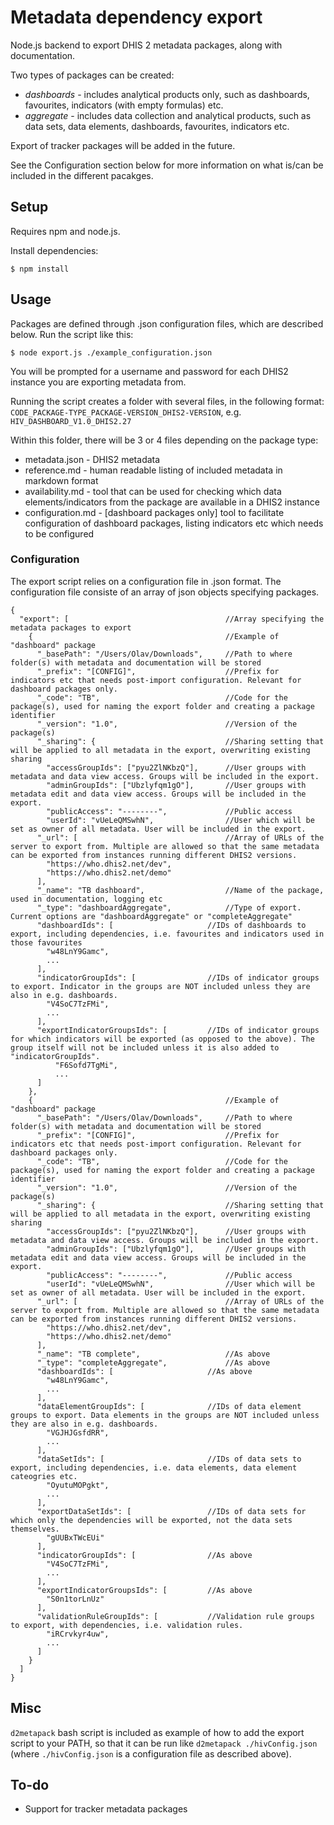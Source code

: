 # Metadata dependency export
Node.js backend to export DHIS 2 metadata packages, along with documentation.

Two types of packages can be created:

* *dashboards* - includes analytical products only, such as dashboards, favourites, indicators (with empty formulas) etc.
* *aggregate* - includes data collection and analytical products, such as data sets, data elements, dashboards, favourites, indicators etc.

Export of tracker packages will be added in the future.

See the Configuration section below for more information on what is/can be included in the different pacakges.

## Setup
Requires npm and node.js. 

Install dependencies:

```
$ npm install
```

## Usage
Packages are defined through .json configuration files, which are described below. Run the script like this:

```
$ node export.js ./example_configuration.json
```

You will be prompted for a username and password for each DHIS2 instance you are exporting metadata from.


Running the script creates a folder with several files, in the following format:
`CODE_PACKAGE-TYPE_PACKAGE-VERSION_DHIS2-VERSION`, e.g. `HIV_DASHBOARD_V1.0_DHIS2.27`

Within this folder, there will be 3 or 4 files depending on the package type:
* metadata.json - DHIS2 metadata
* reference.md - human readable listing of included metadata in markdown format
* availability.md - tool that can be used for checking which data elements/indicators from the package are available in a DHIS2 instance
* configuration.md - [dashboard packages only] tool to facilitate configuration of dashboard packages, listing indicators etc which needs to be configured


### Configuration
The export script relies on a configuration file in .json format. The configuration file consiste of an array of json objects specifying packages.

```
{ 
  "export": [                                   //Array specifying the metadata packages to export
    {                                           //Example of "dashboard" package
      "_basePath": "/Users/Olav/Downloads",     //Path to where folder(s) with metadata and documentation will be stored
      "_prefix": "[CONFIG]",                    //Prefix for indicators etc that needs post-import configuration. Relevant for dashboard packages only.
      "_code": "TB",                            //Code for the package(s), used for naming the export folder and creating a package identifier
      "_version": "1.0",                        //Version of the package(s)
      "_sharing": {                             //Sharing setting that will be applied to all metadata in the export, overwriting existing sharing
        "accessGroupIds": ["pyu2ZlNKbzQ"],      //User groups with metadata and data view access. Groups will be included in the export.
        "adminGroupIds": ["Ubzlyfqm1gO"],       //User groups with metadata edit and data view access. Groups will be included in the export.
        "publicAccess": "--------",             //Public access
        "userId": "vUeLeQMSwhN",                //User which will be set as owner of all metadata. User will be included in the export.
      "_url": [                                 //Array of URLs of the server to export from. Multiple are allowed so that the same metadata can be exported from instances running different DHIS2 versions.
        "https://who.dhis2.net/dev", 
        "https://who.dhis2.net/demo"
      ],
      "_name": "TB dashboard",                  //Name of the package, used in documentation, logging etc
      "_type": "dashboardAggregate",            //Type of export. Current options are "dashboardAggregate" or "completeAggregate"
      "dashboardIds": [                     //IDs of dashboards to export, including dependencies, i.e. favourites and indicators used in those favourites
        "w48LnY9Gamc", 
        ...
      ], 
      "indicatorGroupIds": [                //IDs of indicator groups to export. Indicator in the groups are NOT included unless they are also in e.g. dashboards.
        "V4SoC7TzFMi", 
        ...
      ],
      "exportIndicatorGroupsIds": [         //IDs of indicator groups for which indicators will be exported (as opposed to the above). The group itself will not be included unless it is also added to "indicatorGroupIds".
          "F6Sofd7TgMi",
          ...
      ]
    }, 
    {                                           //Example of "dashboard" package
      "_basePath": "/Users/Olav/Downloads",     //Path to where folder(s) with metadata and documentation will be stored
      "_prefix": "[CONFIG]",                    //Prefix for indicators etc that needs post-import configuration. Relevant for dashboard packages only.
      "_code": "TB",                            //Code for the package(s), used for naming the export folder and creating a package identifier
      "_version": "1.0",                        //Version of the package(s)
      "_sharing": {                             //Sharing setting that will be applied to all metadata in the export, overwriting existing sharing
        "accessGroupIds": ["pyu2ZlNKbzQ"],      //User groups with metadata and data view access. Groups will be included in the export.
        "adminGroupIds": ["Ubzlyfqm1gO"],       //User groups with metadata edit and data view access. Groups will be included in the export.
        "publicAccess": "--------",             //Public access
        "userId": "vUeLeQMSwhN",                //User which will be set as owner of all metadata. User will be included in the export.
      "_url": [                                 //Array of URLs of the server to export from. Multiple are allowed so that the same metadata can be exported from instances running different DHIS2 versions.
        "https://who.dhis2.net/dev", 
        "https://who.dhis2.net/demo"
      ],
      "_name": "TB complete",                   //As above
      "_type": "completeAggregate",             //As above
      "dashboardIds": [                     //As above
        "w48LnY9Gamc", 
        ...
      ], 
      "dataElementGroupIds": [              //IDs of data element groups to export. Data elements in the groups are NOT included unless they are also in e.g. dashboards.
        "VGJHJGsfdRR", 
        ...
      ], 
      "dataSetIds": [                       //IDs of data sets to export, including dependencies, i.e. data elements, data element cateogries etc.
        "OyutuMOPgkt", 
        ...
      ], 
      "exportDataSetIds": [                 //IDs of data sets for which only the dependencies will be exported, not the data sets themselves.
        "gUUBxTWcEUi"
      ], 
      "indicatorGroupIds": [                //As above
        "V4SoC7TzFMi", 
        ...
      ], 
      "exportIndicatorGroupsIds": [         //As above
        "S0n1torLnUz"
      ], 
      "validationRuleGroupIds": [           //Validation rule groups to export, with dependencies, i.e. validation rules.
        "iRCrvkyr4uw", 
        ...
      ]
    }
  ]
}
``` 


## Misc
`d2metapack` bash script is included as example of how to add the export script 
to your PATH, so that it can be run like `d2metapack ./hivConfig.json` (where `./hivConfig.json` is a configuration file as described above).


## To-do
* Support for tracker metadata packages

